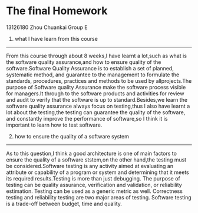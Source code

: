 The final Homework
============
13126180 Zhou Chuankai Group E
1.  what I have learn from this course
--------------

From this course through about 8 weeks,I have learnt a lot,such as what is the software quality assurance,and how to ensure quality of the software.Software Quality Assurance is to establish a set of planned, systematic method, and guarantee to the management to formulate the standards, procedures, practices and methods to be used by allprojects.The purpose of Software quality Assurance make the software process visible for managers.It through to the software products and activities for review and audit to verify that the software is up to standard.Besides,we learn the software quality assurance always focus on testing,thus I also have learnt a lot about the testing,the testing can guarantee the quality of the software, and constantly improve the performance of software,so I think it is important to learn how to test software.

2.  how to ensure the quality of a software system
----------------
As to this question,I think a good architecture is one of main factors to ensure the quality of a software ststem,on the other hand,the testing must be considered.Software testing is any activity aimed at evaluating an attribute or capability of a program or system and determining that it meets its required results.Testing is more than just debugging. The purpose of testing can be quality assurance, verification and validation, or reliability estimation. Testing can be used as a generic metric as well. Correctness testing and reliability testing are two major areas of testing. Software testing is a trade-off between budget, time and quality. 


